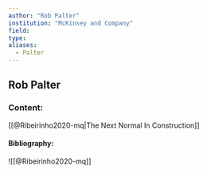 ```yaml
---
author: "Rob Palter"
institution: "McKinsey and Company"
field:
type:
aliases:
  - Palter
---
```


## Rob Palter

### Content:
[[@Ribeirinho2020-mq|The Next Normal In Construction]]

#### Bibliography:

![[@Ribeirinho2020-mq]]